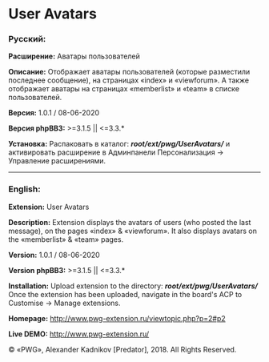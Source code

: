 # User Avatars

### Русский:

**Расширение:**		Аватары пользователей

**Описание:**		Отображает аватары пользователей (которые разместили последнее сообщение), на страницах «index» и «viewforum». А также отображает аватары на страницах «memberlist» и «team» в списке пользователей.

**Версия:**			1.0.1 / 08-06-2020

**Версия phpBB3:**	>=3.1.5 || <=3.3.*

**Установка:**		Распаковать в каталог: **_root/ext/pwg/UserAvatars/_** и активировать расширение в Админпанели Персонализация -> Управление расширениями.

***
### English:

**Extension:**		User Avatars

**Description:**	Extension displays the avatars of users (who posted the last message), on the pages «index» & «viewforum». It also displays avatars on the «memberlist» & «team» pages.

**Version:**		1.0.1 / 08-06-2020

**Version phpBB3:**	>=3.1.5 || <=3.3.*

**Installation:**	Upload extension to the directory: **_root/ext/pwg/UserAvatars/_** Once the extension has been uploaded, navigate in the board's ACP to Customise -> Manage extensions.

**Homepage:** http://www.pwg-extension.ru/viewtopic.php?p=2#p2

**Live DEMO:** http://www.pwg-extension.ru/

© «PWG», Alexander Kadnikov [Predator],  2018. All Rights Reserved.
